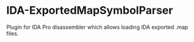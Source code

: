 # IDA-ExportedMapSymbolParser
Plugin for IDA Pro disassembler which allows loading IDA exported .map files.
